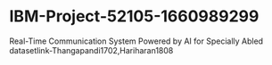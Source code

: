 # IBM-Project-52105-1660989299
Real-Time Communication System Powered by AI for Specially Abled
datasetlink-Thangapandi1702,Hariharan1808
